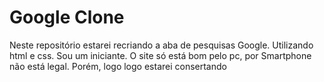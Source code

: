 # Google Clone
<span> Neste repositório estarei recriando a aba de pesquisas Google. Utilizando html e css.</span>
<span> Sou um iniciante. O site só está bom pelo pc, por Smartphone não está legal. Porém, logo logo estarei consertando </span>
